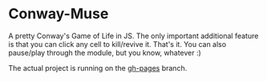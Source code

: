 # Conway-Muse

A pretty Conway's Game of Life in JS. The only important additional feature is that you can click any cell to kill/revive it. That's it. You can also pause/play through the module, but you know, whatever :)

The actual project is running on the [gh-pages](http://gggritso.github.com/Conway-Muse/) branch.
